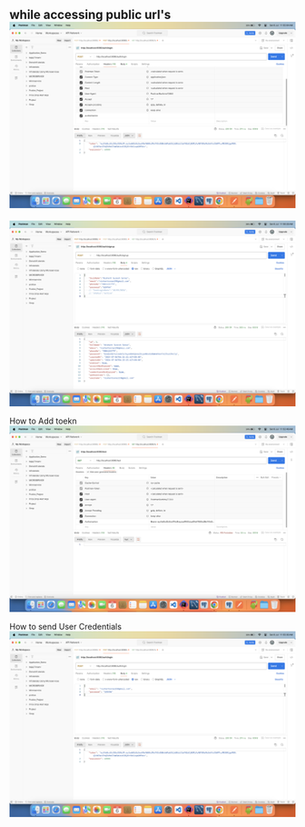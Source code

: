 while accessing public url's
![How to add blank token.png](How%20to%20add%20blank%20token.png)
--------------------------------------------------------------------------------------------------------------------------------------------------------------------------------------------------------------------------------------------------------------------------------------------
![SignUp.png](SignUp.png)

How to Add toekn
![How to add token.png](How%20to%20add%20token.png)

How to send User Credentials
![How to send user credentials.png](How%20to%20send%20user%20credentials.png)